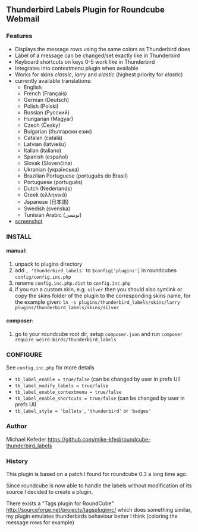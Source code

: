 ## Thunderbird Labels Plugin for Roundcube Webmail

### Features

- Displays the message rows using the same colors as Thunderbird does
- Label of a message can be changed/set exactly like in Thunderbird
- Keyboard shortcuts on keys 0-5 work like in Thunderbird
- Integrates into contextmenu plugin when available
- Works for skins _classic_, _larry_ and _elastic_ (highest priority for _elastic_)
- currently available translations:
  - English
  - French (Français)
  - German (Deutsch)
  - Polish (Polski)
  - Russian (Русский)
  - Hungarian (Magyar)
  - Czech (Česky)
  - Bulgarian (български език)
  - Catalan (català)
  - Latvian (latviešu)
  - Italian (italiano)
  - Spanish (español)
  - Slovak (Slovenčina)
  - Ukranian (українська)
  - Brazilian Portuguese (português do Brasil)
  - Portuguese (português)
  - Dutch (Nederlands)
  - Greek (ελληνικά)
  - Japanese (日本語)
  - Swedish (svenska)
  - Tunisian Arabic (تونسي)
- [screenshot](http://mike-kfed.github.io/roundcube-thunderbird_labels/)

### INSTALL

#### manual:

1. unpack to plugins directory
1. add `, 'thunderbird_labels'` to `$config['plugins']` in roundcubes `config/config.inc.php`
1. rename `config.inc.php.dist` to `config.inc.php`
1. if you run a custom skin, e.g. `silver` then you should also symlink or copy the skins folder
   of the plugin to the corresponding skins name, for the example given:
   `ln -s plugins/thunderbird_labels/skins/larry plugins/thunderbird_labels/skins/silver`

#### composer:

1. go to your roundcube root dir, setup `composer.json` and run `composer require weird-birds/thunderbird_labels`

### CONFIGURE

See `config.inc.php` for more details

- `tb_label_enable = true/false` (can be changed by user in prefs UI)
- `tb_label_modify_labels = true/false`
- `tb_label_enable_contextmenu = true/false`
- `tb_label_enable_shortcuts = true/false` (can be changed by user in prefs UI)
- `tb_label_style = 'bullets'`, `'thunderbird'` or `'badges'`

### Author

Michael Kefeder
<https://github.com/mike-kfed/roundcube-thunderbird_labels>

### History

This plugin is based on a patch I found for roundcube 0.3 a long time ago.

Since roundcube is now able to handle the labels without modification of its source I decided to create a plugin.

There exists a "Tags plugin for RoundCube" <http://sourceforge.net/projects/tagspluginrc/> which does something similar, my plugin emulates thunderbirds behaviour better I think (coloring the message rows for example)
